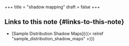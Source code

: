 +++
title = "shadow mapping"
draft = false
+++

## Links to this note {#links-to-this-note}

-   [Sample Distribution Shadow Maps]({{< relref "sample_distribution_shadow_maps" >}})